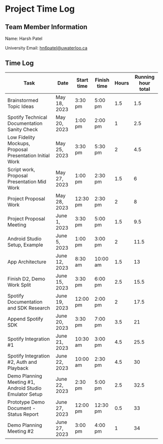 # Project Time Log

## Team Member Information

Name: Harsh Patel

University Email: <hn6patel@uwaterloo.ca>

## Time Log

| Task                                                     | Date          | Start time | Finish time | Hours | Running hour total |
|----------------------------------------------------------|---------------|------------|-------------|-------|--------------------|
| Brainstormed Topic Ideas                                 | May 18, 2023  | 3:30 pm    | 5:00 pm     | 1.5   | 1.5                |
| Spotify Technical Documentation Sanity Check             | May 20, 2023  | 1:00 pm    | 2:00 pm     | 1     | 2.5                |
| Low Fidelity Mockups, Proposal Presentation Initial Work | May 25, 2023  | 3:30 pm    | 5:30 pm     | 2     | 4.5                |
| Script work, Proposal Presentation Mid Work              | May 27, 2023  | 1:00 pm    | 2:30 pm     | 1.5   | 6                  |
| Project Proposal Work                                    | May 28, 2023  | 12:30 pm   | 2:30 pm     | 2     | 8                  |
| Project Proposal Meeting                                 | June 1, 2023  | 3:30 pm    | 5:00 pm     | 1.5   | 9.5                |
| Android Studio Setup, Example                            | June 5, 2023  | 1:00 pm    | 3:00 pm     | 2     | 11.5               |
| App Architecture                                         | June 12, 2023 | 8:30 am    | 10:00 am    | 1.5   | 13                 |
| Finish D2, Demo Work Split                               | June 15, 2023 | 3:30 pm    | 6:00 pm     | 2.5   | 15.5               |
| Spotify Documentation and SDK Research                   | June 19, 2023 | 12:00 pm   | 2:00 pm     | 2     | 17.5               |
| Append Spotify SDK                                       | June 20, 2023 | 3:30 pm    | 7:00 pm     | 3.5   | 21                 |
| Spotify Integration #1                                   | June 21, 2023 | 10:30 am   | 3:00 pm     | 4.5   | 25.5               |
| Spotify Integration #2, Auth and Playback                | June 22, 2023 | 10:00 am   | 2:30 pm     | 4.5   | 30                 |
| Demo Planning Meeting #1, Android Studio Emulator Setup  | June 22, 2023 | 2:30 pm    | 5:00 pm     | 2.5   | 32.5               |
| Prototype Demo Document - Status Report                  | June 27, 2023 | 12:00 pm   | 12:30 pm    | 0.5   | 33                 |
| Demo Planning Meeting #2                                 | June 27, 2023 | 3:00 pm    | 4:00 pm     | 1     | 34                 |